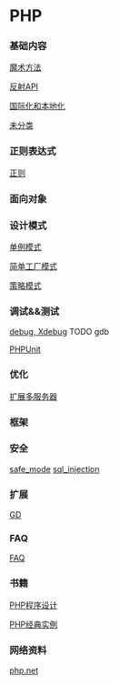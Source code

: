 PHP
====================


### 基础内容
[魔术方法](magic_methods.php)

[反射API](reflection.md)

[国际化和本地化](basic/location.md)

[未分类](basic/uncategorized.md)


### 正则表达式
[正则](regular_expression.php)

### 面向对象


### 设计模式
[单例模式](design_pattern/singleton.php)

[简单工厂模式](design_pattern/simple_factory.php)

[策略模式](design_pattern/strategy.php)


### 调试&&测试
[debug, Xdebug](debug/debug.md) TODO gdb

[PHPUnit]()

### 优化
[扩展多服务器](server.md)

### 框架


### 安全
[safe_mode](safe/safe_mode.md)
[sql_injection](safe/sql_injection.md)

### 扩展
[GD]()

### FAQ
[FAQ](faq.md)


### 书籍
[PHP程序设计](http://book.douban.com/subject/2071057/)

[PHP经典实例](http://book.douban.com/subject/4099306/ '丰富的解决方案实例；基础级')

### 网络资料
[php.net](http://php.net/)
